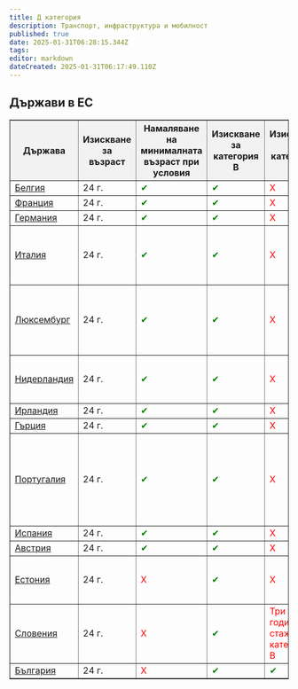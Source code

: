 ```yaml
---
title: Д категория
description: Транспорт, инфраструктура и мобилност
published: true
date: 2025-01-31T06:28:15.344Z
tags: 
editor: markdown
dateCreated: 2025-01-31T06:17:49.110Z
---
```


## Държави в ЕС

<table border="1" style="border-collapse: collapse; width: 100%;">
  <thead style="background-color: #f2f2f2;">
    <tr>
      <th>Държава</th>
      <th>Изискване за възраст</th>
      <th>Намаляване на минималната възраст при условия</th>
      <th>Изискване за категория B</th>
      <th>Изискване за категория C</th>
      <th>Изискване за стаж</th>
      <th>Други</th>
    </tr>
  </thead>
  <tbody>
    <!-- Start of Table -->
    <tr>
      <td><a href="https://mobilit.belgium.be/fr/route/conduire/permis-de-conduire/permis-de-conduire-belge/bus-et-autocar-categorie-d-d1-de-d1e">Белгия</a></td>
      <td>24 г.</td>
      <td style="color: green;">✔</td>
      <td style="color: green;">✔</td>
      <td style="color: red;">Х</td>
      <td style="color: red;">Х</td>
      <td></td>
    </tr>
    <tr>
      <td><a href="https://www.service-public.fr/particuliers/vosdroits/F2844">Франция</a></td>
      <td>24 г.</td>
      <td style="color: green;">✔</td>
      <td style="color: green;">✔</td>
      <td style="color: red;">Х</td>
      <td style="color: red;">Х</td>
      <td></td>
    </tr>
    <tr>
      <td><a href="https://www.bussgeldkatalog.org/fuehrerscheinklassen/d-fuehrerschein/#welche_bus-fuehrerscheinklassen_gibt_es">Германия</a></td>
      <td>24 г.</td>
      <td style="color: green;">✔</td>
      <td style="color: green;">✔</td>
      <td style="color: red;">Х</td>
      <td style="color: red;">Х</td>
      <td></td>
    </tr>
    <tr>
      <td><a href="https://www.patente.it/info-patenti/patente-d-d1?idc=982">Италия</a></td>
      <td>24 г.</td>
      <td style="color: green;">✔</td>
      <td style="color: green;">✔</td>
      <td style="color: red;">Х</td>
      <td style="color: red;">Х</td>
      <td>В миналото е съществувало изискване за стаж с категория B</td>
    </tr>
    <tr>
      <td><a href="https://www.transportstyrelsen.se/sv/vagtrafik/korkort/ta-korkort/valj-behorighet/buss/d-buss/">Люксембург</a></td>
      <td>24 г.</td>
      <td style="color: green;">✔</td>
      <td style="color: green;">✔</td>
      <td style="color: red;">Х</td>
      <td style="color: red;">Х</td>
      <td>Съкратени часове по практика за притежателите на категория С и D1</td>
    </tr>
    <tr>
      <td><a href="https://www.cbr.nl/nl/rijbewijs-halen/bus/busrijbewijs-halen/rijbewijs-d">Нидерландия</a></td>
      <td>24 г.</td>
      <td style="color: green;">✔</td>
      <td style="color: green;">✔</td>
      <td style="color: red;">Х</td>
      <td style="color: red;">Х</td>
      <td>Допълнителен сертификат за професионална категория D</td>
    </tr>
    <tr>
      <td><a href="https://www.rsa.ie/services/learner-drivers/get-qualified/cpc-driver---bus---d">Ирландия</a></td>
      <td>24 г.</td>
      <td style="color: green;">✔</td>
      <td style="color: green;">✔</td>
      <td style="color: red;">Х</td>
      <td style="color: red;">Х</td>
      <td></td>
    </tr>
    <tr>
      <td><a href="https://www.diplomaleoforeiou.gr/com/62_Diplwma-Lewforeioy-(Diplwma-D-kathgorias)">Гърция</a></td>
      <td>24 г.</td>
      <td style="color: green;">✔</td>
      <td style="color: green;">✔</td>
      <td style="color: red;">Х</td>
      <td style="color: red;">Х</td>
      <td></td>
    </tr>
    <tr>
      <td><a href="https://www.segurancamaxima.pt/categorias-de-conducao/categoria-d-pesados-passageiros/">Португалия</a></td>
      <td>24 г.</td>
      <td style="color: green;">✔</td>
      <td style="color: green;">✔</td>
      <td style="color: red;">Х</td>
      <td style="color: red;">Х</td>
      <td>Съкратени часове по практика за притежателите на категория С; без теоретичен изпит с категория D1</td>
    </tr>
    <tr>
      <td><a href="https://aebotella.es/curso/permiso-de-conducir-clase-d">Испания</a></td>
      <td>24 г.</td>
      <td style="color: green;">✔</td>
      <td style="color: green;">✔</td>
      <td style="color: red;">Х</td>
      <td style="color: red;">Х</td>
      <td></td>
    </tr>
    <tr>
      <td><a href="https://www.oesterreich.gv.at/themen/persoenliche_dokumente_und_bestaetigungen/fuehrerschein/1/Seite.040740.html#KlasseD">Австрия</a></td>
      <td>24 г.</td>
      <td style="color: green;">✔</td>
      <td style="color: green;">✔</td>
      <td style="color: red;">Х</td>
      <td style="color: red;">Х</td>
      <td></td>
    </tr>
    <tr>
      <td><a href="https://liikluslab.ee/en/teadmistebaas/d-buss-troll">Естония</a></td>
      <td>24 г.</td>
      <td style="color: red;">Х</td>
      <td style="color: green;">✔</td>
      <td style="color: red;">Х</td>
      <td style="color: red;">1,5 година с категория В</td>
      <td></td>
    </tr>
    <tr>
      <td><a href="https://e-uprava.gov.si/en/podrocja/personal-documents-certificates-change-of-residence/change-of-residence-residence-registration/driving-licence.html">Словения</a></td>
      <td>24 г.</td>
      <td style="color: red;">Х</td>
      <td style="color: green;">✔</td>
      <td style="color: red;">Три години стаж с категория B</td>
      <td style="color: red;">Х</td>
      <td></td>
    </tr>
    <tr>
      <td><a href="https://ucbulgaria.com/shofiorski-kursove-d">България</a></td>
      <td>24 г.</td>
      <td style="color: red;">Х</td>
      <td style="color: green;">✔</td>
      <td style="color: green;">✔</td>
      <td style="color: green;">✔</td>
      <td></td>
    </tr>
    <!-- Add the remaining countries following the same structure -->
  </tbody>
</table>
